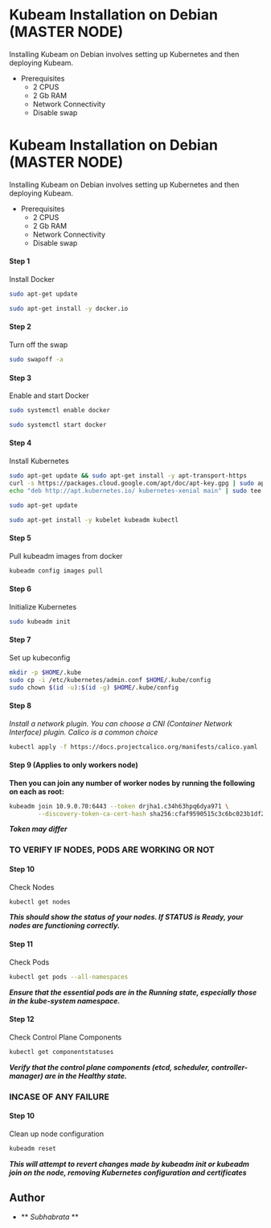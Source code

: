 # Kubeam Installation on Debian (MASTER NODE)

Installing Kubeam on Debian involves setting up Kubernetes and then deploying Kubeam. 

* Prerequisites
    -  2 CPUS
    -  2 Gb RAM
    -  Network Connectivity
    -  Disable swap




# Kubeam Installation on Debian (MASTER NODE)

Installing Kubeam on Debian involves setting up Kubernetes and then deploying Kubeam. 

* Prerequisites
    -  2 CPUS
    -  2 Gb RAM
    -  Network Connectivity
    -  Disable swap




#### Step 1 
Install Docker

```bash
sudo apt-get update
```
```bash
sudo apt-get install -y docker.io
```
#### Step 2
Turn off the swap

```bash
sudo swapoff -a
```

#### Step 3
Enable and start Docker

```bash
sudo systemctl enable docker
```
```bash
sudo systemctl start docker
```

#### Step 4
Install Kubernetes

```bash
sudo apt-get update && sudo apt-get install -y apt-transport-https
curl -s https://packages.cloud.google.com/apt/doc/apt-key.gpg | sudo apt-key add -
echo "deb http://apt.kubernetes.io/ kubernetes-xenial main" | sudo tee /etc/apt/sources.list.d/kubernetes.list
```
```bash
sudo apt-get update
```
```bash
sudo apt-get install -y kubelet kubeadm kubectl
```

#### Step 5
Pull kubeadm images from docker

```bash
kubeadm config images pull
```

#### Step 6 
Initialize Kubernetes

```bash
sudo kubeadm init
```

#### Step 7
Set up kubeconfig
```bash
mkdir -p $HOME/.kube
sudo cp -i /etc/kubernetes/admin.conf $HOME/.kube/config
sudo chown $(id -u):$(id -g) $HOME/.kube/config
```

#### Step 8
_Install a network plugin. You can choose a CNI (Container Network Interface) plugin. Calico is a common choice_
```bash
kubectl apply -f https://docs.projectcalico.org/manifests/calico.yaml
```

#### Step 9 (Applies to only workers node)
**Then you can join any number of worker nodes by running the following on each as root:**
```bash
kubeadm join 10.9.0.70:6443 --token drjha1.c34h63hpq6dya971 \
        --discovery-token-ca-cert-hash sha256:cfaf9590515c3c6bc023b1df20d476ce7d70695d768c786d77a79100c1b56da8 
```
**_Token may differ_**
### TO VERIFY IF NODES, PODS ARE WORKING OR NOT

#### Step 10
Check Nodes
```bash
kubectl get nodes
```
**_This should show the status of your nodes. If STATUS is Ready, your nodes are functioning correctly._**

#### Step 11
Check Pods
```bash
kubectl get pods --all-namespaces
```
**_Ensure that the essential pods are in the Running state, especially those in the kube-system namespace._**

#### Step 12
Check Control Plane Components
```bash
kubectl get componentstatuses
```
**_Verify that the control plane components (etcd, scheduler, controller-manager) are in the Healthy state._**

### INCASE OF ANY FAILURE

#### Step 10
Clean up node configuration
```bash
kubeadm reset
```
**_This will attempt to revert changes made by kubeadm init or kubeadm join on the node, removing Kubernetes configuration and certificates_**





## Author

- ** _Subhabrata_ **
